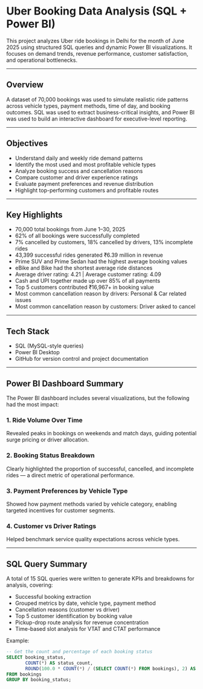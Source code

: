 # Uber Booking Data Analysis (SQL + Power BI)

This project analyzes Uber ride bookings in Delhi for the month of June 2025 using structured SQL queries and dynamic Power BI visualizations. It focuses on demand trends, revenue performance, customer satisfaction, and operational bottlenecks.

---

## Overview

A dataset of 70,000 bookings was used to simulate realistic ride patterns across vehicle types, payment methods, time of day, and booking outcomes. SQL was used to extract business-critical insights, and Power BI was used to build an interactive dashboard for executive-level reporting.

---

## Objectives

- Understand daily and weekly ride demand patterns
- Identify the most used and most profitable vehicle types
- Analyze booking success and cancellation reasons
- Compare customer and driver experience ratings
- Evaluate payment preferences and revenue distribution
- Highlight top-performing customers and profitable routes

---

## Key Highlights

- 70,000 total bookings from June 1–30, 2025
- 62% of all bookings were successfully completed
- 7% cancelled by customers, 18% cancelled by drivers, 13% incomplete rides
- 43,399 successful rides generated ₹6.39 million in revenue
- Prime SUV and Prime Sedan had the highest average booking values
- eBike and Bike had the shortest average ride distances
- Average driver rating: 4.21 | Average customer rating: 4.09
- Cash and UPI together made up over 85% of all payments
- Top 5 customers contributed ₹16,967+ in booking value
- Most common cancellation reason by drivers: Personal & Car related issues
- Most common cancellation reason by customers: Driver asked to cancel

---

## Tech Stack

- SQL (MySQL-style queries)
- Power BI Desktop
- GitHub for version control and project documentation

---

## Power BI Dashboard Summary

The Power BI dashboard includes several visualizations, but the following had the most impact:

### 1. Ride Volume Over Time  
Revealed peaks in bookings on weekends and match days, guiding potential surge pricing or driver allocation.

### 2. Booking Status Breakdown  
Clearly highlighted the proportion of successful, cancelled, and incomplete rides — a direct metric of operational performance.

### 3. Payment Preferences by Vehicle Type  
Showed how payment methods varied by vehicle category, enabling targeted incentives for customer segments.

### 4. Customer vs Driver Ratings  
Helped benchmark service quality expectations across vehicle types.

---

## SQL Query Summary

A total of 15 SQL queries were written to generate KPIs and breakdowns for analysis, covering:

- Successful booking extraction
- Grouped metrics by date, vehicle type, payment method
- Cancellation reasons (customer vs driver)
- Top 5 customer identification by booking value
- Pickup-drop route analysis for revenue concentration
- Time-based slot analysis for VTAT and CTAT performance

Example:

```sql
-- Get the count and percentage of each booking status
SELECT booking_status,
       COUNT(*) AS status_count,
       ROUND(100.0 * COUNT(*) / (SELECT COUNT(*) FROM bookings), 2) AS percentage
FROM bookings
GROUP BY booking_status;

